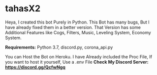 # tahasX2

Heya,
I created this bot Purely in Python. This Bot has many bugs, But I have already fixed them in a better version. 
That Version has some Additional Features like Cogs, Filters, Music, Leveling System, Economy System.

**Requirements:**
Python 3.7,
discord.py,
corona_api.py

You can Host the Bot on Heroku. I have Already included the Proc File, If you want to host it yourself, Use a .env File
**Check My Discord Server: https://discord.gg/QcfwNgq**
